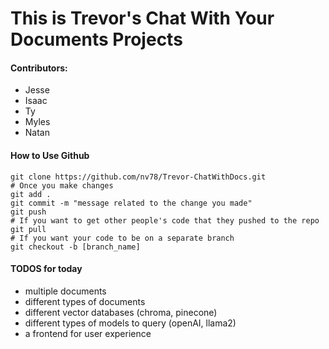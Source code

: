 
# This is Trevor's Chat With Your Documents Projects

#### Contributors:
- Jesse
- Isaac
- Ty
- Myles
- Natan

#### How to Use Github

```
git clone https://github.com/nv78/Trevor-ChatWithDocs.git
# Once you make changes
git add .
git commit -m "message related to the change you made"
git push
# If you want to get other people's code that they pushed to the repo
git pull
# If you want your code to be on a separate branch
git checkout -b [branch_name]

```

#### TODOS for today

- multiple documents
- different types of documents
- different vector databases (chroma, pinecone)
- different types of models to query (openAI, llama2)
- a frontend for user experience
